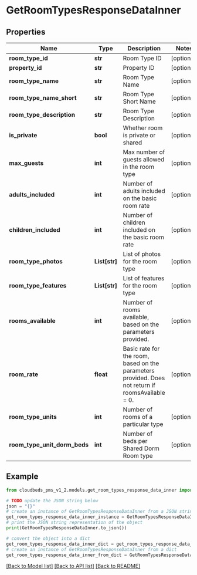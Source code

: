 # GetRoomTypesResponseDataInner


## Properties

Name | Type | Description | Notes
------------ | ------------- | ------------- | -------------
**room_type_id** | **str** | Room Type ID | [optional] 
**property_id** | **str** | Property ID | [optional] 
**room_type_name** | **str** | Room Type Name | [optional] 
**room_type_name_short** | **str** | Room Type Short Name | [optional] 
**room_type_description** | **str** | Room Type Description | [optional] 
**is_private** | **bool** | Whether room is private or shared | [optional] 
**max_guests** | **int** | Max number of guests allowed in the room type | [optional] 
**adults_included** | **int** | Number of adults included on the basic room rate | [optional] 
**children_included** | **int** | Number of children included on the basic room rate | [optional] 
**room_type_photos** | **List[str]** | List of photos for the room type | [optional] 
**room_type_features** | **List[str]** | List of features for the room type | [optional] 
**rooms_available** | **int** | Number of rooms available, based on the parameters provided. | [optional] 
**room_rate** | **float** | Basic rate for the room, based on the parameters provided. Does not return if roomsAvailable &#x3D; 0. | [optional] 
**room_type_units** | **int** | Number of rooms of a particular type | [optional] 
**room_type_unit_dorm_beds** | **int** | Number of beds per Shared Dorm Room type | [optional] 

## Example

```python
from cloudbeds_pms_v1_2.models.get_room_types_response_data_inner import GetRoomTypesResponseDataInner

# TODO update the JSON string below
json = "{}"
# create an instance of GetRoomTypesResponseDataInner from a JSON string
get_room_types_response_data_inner_instance = GetRoomTypesResponseDataInner.from_json(json)
# print the JSON string representation of the object
print(GetRoomTypesResponseDataInner.to_json())

# convert the object into a dict
get_room_types_response_data_inner_dict = get_room_types_response_data_inner_instance.to_dict()
# create an instance of GetRoomTypesResponseDataInner from a dict
get_room_types_response_data_inner_from_dict = GetRoomTypesResponseDataInner.from_dict(get_room_types_response_data_inner_dict)
```
[[Back to Model list]](../README.md#documentation-for-models) [[Back to API list]](../README.md#documentation-for-api-endpoints) [[Back to README]](../README.md)


